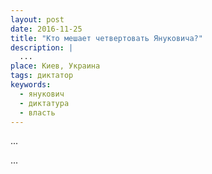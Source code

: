 ```yaml
---
layout: post
date: 2016-11-25
title: "Кто мешает четвертовать Януковича?"
description: |
  ...
place: Киев, Украина
tags: диктатор
keywords:
  - янукович
  - диктатура
  - власть
---
```


...

<!--more-->

...
